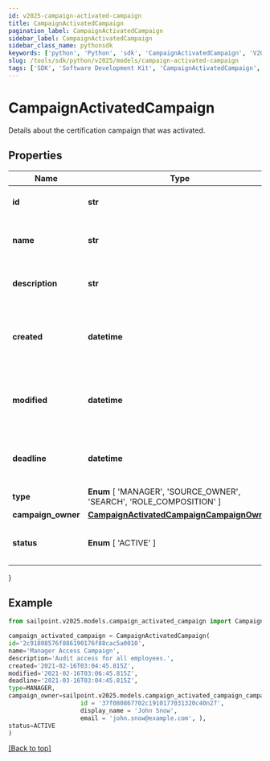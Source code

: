 ```yaml
---
id: v2025-campaign-activated-campaign
title: CampaignActivatedCampaign
pagination_label: CampaignActivatedCampaign
sidebar_label: CampaignActivatedCampaign
sidebar_class_name: pythonsdk
keywords: ['python', 'Python', 'sdk', 'CampaignActivatedCampaign', 'V2025CampaignActivatedCampaign'] 
slug: /tools/sdk/python/v2025/models/campaign-activated-campaign
tags: ['SDK', 'Software Development Kit', 'CampaignActivatedCampaign', 'V2025CampaignActivatedCampaign']
---
```


# CampaignActivatedCampaign

Details about the certification campaign that was activated.

## Properties

Name | Type | Description | Notes
------------ | ------------- | ------------- | -------------
**id** | **str** | Unique ID for the campaign. | [required]
**name** | **str** | The human friendly name of the campaign. | [required]
**description** | **str** | Extended description of the campaign. | [required]
**created** | **datetime** | The date and time the campaign was created. | [required]
**modified** | **datetime** | The date and time the campaign was last modified. | [optional] 
**deadline** | **datetime** | The date and time the campaign is due. | [required]
**type** |  **Enum** [  'MANAGER',    'SOURCE_OWNER',    'SEARCH',    'ROLE_COMPOSITION' ] | The type of campaign. | [required]
**campaign_owner** | [**CampaignActivatedCampaignCampaignOwner**](campaign-activated-campaign-campaign-owner) |  | [required]
**status** |  **Enum** [  'ACTIVE' ] | The current status of the campaign. | [required]
}

## Example

```python
from sailpoint.v2025.models.campaign_activated_campaign import CampaignActivatedCampaign

campaign_activated_campaign = CampaignActivatedCampaign(
id='2c91808576f886190176f88cac5a0010',
name='Manager Access Campaign',
description='Audit access for all employees.',
created='2021-02-16T03:04:45.815Z',
modified='2021-02-16T03:06:45.815Z',
deadline='2021-03-16T03:04:45.815Z',
type=MANAGER,
campaign_owner=sailpoint.v2025.models.campaign_activated_campaign_campaign_owner.CampaignActivated_campaign_campaignOwner(
                    id = '37f080867702c1910177031320c40n27', 
                    display_name = 'John Snow', 
                    email = 'john.snow@example.com', ),
status=ACTIVE
)

```
[[Back to top]](#) 

